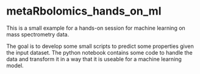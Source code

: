 # metaRbolomics_hands_on_ml

This is a small example for a hands-on session for machine learning on mass spectrometry data.

The goal is to develop some small scripts to predict some properties given the input dataset.
The python notebook contains some code to handle the data and transform it in a way that it is useable for a machine learning model.